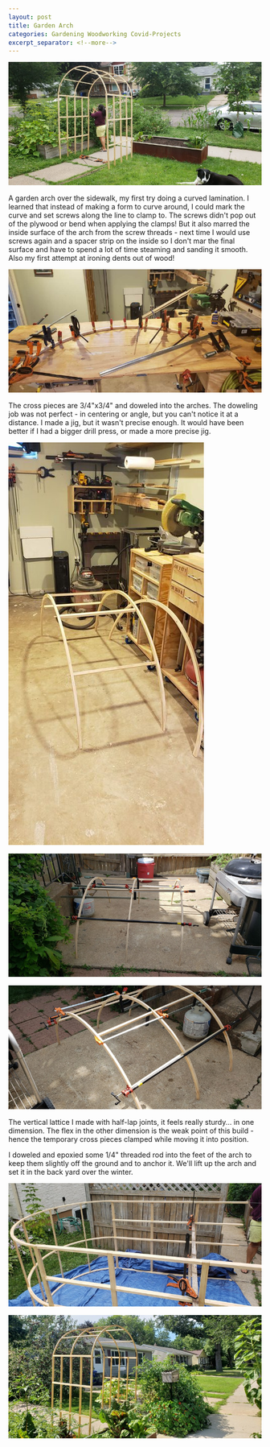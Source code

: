 ```yaml
---
layout: post
title: Garden Arch
categories: Gardening Woodworking Covid-Projects
excerpt_separator: <!--more-->
---
```

![Arch](/images/arch/0.jpg)

A garden arch over the sidewalk, my first try doing a curved lamination.  <!--more--> I learned that instead of making a form to curve around, I could mark the curve and set screws along the line to clamp to.  The screws didn't pop out of the plywood or bend when applying the clamps!  But it also marred the inside surface of the arch from the screw threads - next time I would use screws again and a spacer strip on the inside so I don't mar the final surface and have to spend a lot of time steaming and sanding it smooth.  Also my first attempt at ironing dents out of wood!

![Glue Up](/images/arch/1.jpg)

The cross pieces are 3/4"x3/4" and doweled into the arches.  The doweling job was not perfect - in centering or angle, but you can't notice it at a distance.  I made a jig, but it wasn't precise enough. It would have been better if I had a bigger drill press, or made a more precise jig.

![Cross Pieces](/images/arch/2.jpg)

![Cross Pieces](/images/arch/3.jpg)

![Cross Pieces](/images/arch/4.jpg)

The vertical lattice I made with half-lap joints, it feels really sturdy... in one dimension.  The flex in the other dimension is the weak point of this build - hence the temporary cross pieces clamped while moving it into position.

I doweled and epoxied some 1/4" threaded rod into the feet of the arch to keep them slightly off the ground and to anchor it.  We'll lift up the arch and set it in the back yard over the winter.

![Arch](/images/arch/6.jpg)

![Arch](/images/arch/7.jpg)

